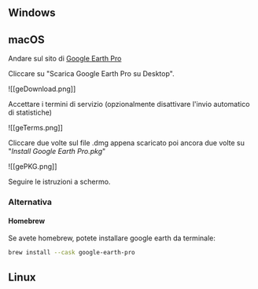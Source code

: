 ## Windows

## macOS

Andare sul sito di [Google Earth Pro ](https://www.google.com/intl/it/earth/versions/#earth-pro)

Cliccare su "Scarica Google Earth Pro su Desktop".

![[geDownload.png]]

Accettare i termini di servizio (opzionalmente disattivare l'invio automatico di statistiche)

![[geTerms.png]]

Cliccare due volte sul file .dmg appena scaricato poi ancora due volte su "*Install Google Earth Pro.pkg*"

![[gePKG.png]]

Seguire le istruzioni a schermo.

### Alternativa

#### Homebrew

Se avete homebrew, potete installare google earth da terminale:
```sh
brew install --cask google-earth-pro
```

## Linux

